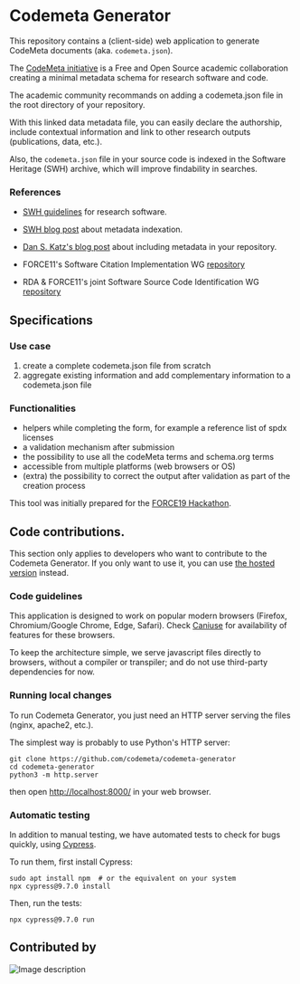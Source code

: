 # Codemeta Generator

This repository contains a (client-side) web application to generate
CodeMeta documents (aka. `codemeta.json`).

The [CodeMeta initiative](https://github.com/codemeta/codemeta) is a Free and Open Source academic collaboration
creating a minimal metadata schema for research software and code.

The academic community recommands on adding a codemeta.json file in
the root directory of your repository.

With this linked data metadata file, you can easily declare the authorship,
include contextual information and link to other research outputs (publications,
data, etc.).

Also, the `codemeta.json` file in your source code is indexed in the
Software Heritage (SWH) archive, which will improve findability in searches.

### References

- [SWH guidelines](https://www.softwareheritage.org/save-and-reference-research-software/) for research software.

- [SWH blog post](https://www.softwareheritage.org/2019/05/28/mining-software-metadata-for-80-m-projects-and-even-more/) about metadata indexation.
- [Dan S. Katz's blog post](https://danielskatzblog.wordpress.com/2017/09/25/software-heritage-and-repository-metadata-a-software-citation-solution/) about including
 metadata in your repository.
- FORCE11's Software Citation Implementation WG [repository](https://github.com/force11/force11-sciwg)
- RDA & FORCE11's joint Software Source Code Identification WG
   [repository](https://github.com/force11/force11-rda-scidwg)

## Specifications

### Use case

1. create a complete codemeta.json file from scratch
2. aggregate existing information and add complementary information to
a codemeta.json file

### Functionalities

- helpers while completing the form, for example a reference list of spdx
  licenses
- a validation mechanism after submission
- the possibility to use all the codeMeta terms and schema.org terms
- accessible from multiple platforms (web browsers or OS)
- (extra) the possibility to correct the output after validation as part
  of the creation process

This tool was initially prepared for the [FORCE19 Hackathon](https://github.com/force11/force11-rda-scidwg/tree/master/hackathon/FORCE2019).


## Code contributions.

This section only applies to developers who want to contribute to the Codemeta Generator.
If you only want to use it, you can use
[the hosted version](https://codemeta.github.io/codemeta-generator/) instead.

### Code guidelines

This application is designed to work on popular modern browsers (Firefox,
Chromium/Google Chrome, Edge, Safari). Check [Caniuse](https://caniuse.com/)
for availability of features for these browsers.

To keep the architecture simple, we serve javascript files directly to
browsers, without a compiler or transpiler; and do not use third-party
dependencies for now.

### Running local changes

To run Codemeta Generator, you just need an HTTP server serving the
files (nginx, apache2, etc.).

The simplest way is probably to use Python's HTTP server:

```
git clone https://github.com/codemeta/codemeta-generator
cd codemeta-generator
python3 -m http.server
```

then open [http://localhost:8000/](http://localhost:8000/) in your web browser.

### Automatic testing

In addition to manual testing, we have automated tests to check for bugs
quickly, using [Cypress](https://www.cypress.io/).

To run them, first install Cypress:

```
sudo apt install npm  # or the equivalent on your system
npx cypress@9.7.0 install
```

Then, run the tests:

```
npx cypress@9.7.0 run
```


## Contributed by

![Image description](https://annex.softwareheritage.org/public/logo/software-heritage-logo-title-motto.svg)
